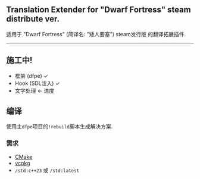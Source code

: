 Translation Extender for "Dwarf Fortress" steam distribute ver.
---
适用于 "Dwarf Fortress" (简译名: "矮人要塞") steam发行版 的翻译拓展插件.

---
## 施工中!

- 框架 (dfpe) &#10003;
- Hook (SDL注入) &#10003;
- 文字处理 <- 进度


## 编译

使用主`dfpe`项目的`!rebuild`脚本生成解决方案.  

### 需求
+ [CMake](https://cmake.org)
+ [vcpkg](https://github.com/microsoft/vcpkg/releases)
+ `/std:c++23` 或 `/std:latest`
